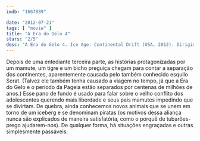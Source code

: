 ```yaml
---
imdb: "1667889"

date: "2012-07-21"
tags: [ "movie" ]
title: "A Era do Gelo 4"
stars: "2/5"
desc: "A Era do Gelo 4. Ice Age: Continental Drift (USA, 2012). Dirigido por Steve Martino, Mike Thurmeier. Escrito por Michael Berg, Jason Fuchs, Michael Berg, Lori Forte. Com Aziz Ansari, Joy Behar, Christopher Campbell, Alain Chabat, Ester Dean, Peter Dinklage, Karen Disher, Aubrey Graham, Jason Fricchione."
---
```

Depois de uma entediante terceira parte, as histórias protagonizadas por um mamute, um tigre e um bicho preguiça chegam para contar a separação dos continentes, aparentemente causada pelo também conhecido esquilo Scrat. (Talvez ele também tenha causado a viagem no tempo, já que a Era do Gelo e o período da Pageia estão separados por centenas de milhões de anos.) Esse pano de fundo é usado para falar sobre o velho conflito dos adolescentes querendo mais liberdade e seus pais mamutes impedindo que se divirtam. De quebra, ainda conhecemos novos animais que se unem em torno de um iceberg e se denominam piratas (os motivos dessa aliança nunca são explicados de maneira satisfatória, como o porquê de tubarões-prego ajudarem-nos). De qualquer forma, há situações engraçadas e outras simplesmente passáveis.

